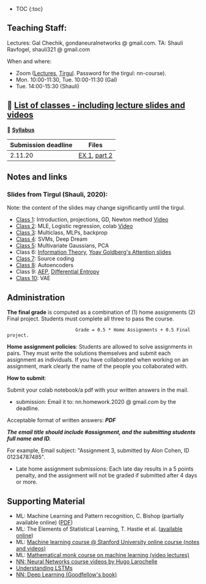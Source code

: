 * TOC
{:toc}

## Teaching Staff:

Lectures: Gal Chechik, gondaneuralnetworks @ gmail.com. TA: Shauli Ravfogel, shauli321 @ gmail.com

When and where: 
- Zoom ([Lectures](https://us02web.zoom.us/j/81194917435), [Tirgul](https://us02web.zoom.us/j/3039086569?pwd=TzdROGdUTTN3VVBxd2lYbFlsdklVUT09). Password for the tirgul: nn-course).
- Mon. 10:00-11:30, Tue. 10:00-11:30  (Gal) 
- Tue. 14:00-15:30 (Shauli)   


## &#x1F535; [List of classes - including lecture slides and videos](https://chechiklab.biu.ac.il/~gal/courses/27504/)

&#x1F535; **[Syllabus](https://docs.google.com/document/d/1s0OMt3HTVaBiu5GlFWwX9xOKAdFulr-nuqgzGCpQ-WQ/edit?usp=sharing)**

| Submission deadline  | Files |
| ------------- | ------------- |
| 2.11.20  | [EX 1](https://gal-chechik-biu.github.io/Neural_Networks_Grad//EX1-2020-SR-0.pdf), [part 2](https://docs.google.com/forms/d/e/1FAIpQLScNZE7mFQ4hqRzGocpKa0sbF79-MeAlec8VYK8Tgro0fvcf3w/viewform?gxids=7628) |


## Notes and links

### Slides from Tirgul (Shauli, 2020):
Note: the content of the slides may change significantly until the tirgul.

- [Class 1](https://docs.google.com/presentation/d/1wRg0xAyZ2ASUtwKPpzP5Kazyb_y_1Id6c90conArPAA/edit?usp=sharing): Introduction, projections, GD, Newton method [Video](https://us02web.zoom.us/rec/play/dIXz6t2IGfUj4Hp1H5YkRDrAnbMJJlyvgw2SPHNIsgQpOJXPaXa4cN_mzX-tcZuDIWqAd8w5D1eQJ7Da.XfytDckTj8dEVZHy?continueMode=true&_x_zm_rtaid=TTYLkQ9oSeCEaZ4IQe_mmg.1603200749184.1dfdac92180633d8c8f34143223ae7b2&_x_zm_rhtaid=683)
- [Class 2](https://docs.google.com/presentation/d/1QrbO8eYUXvAK5sT0xBsmN3SIYHX_O0Y9iX1lGdOWeOk/edit?usp=sharing): MLE, Logistic regression, colab [Video]( https://us02web.zoom.us/rec/share/1s3_z8cutU4KnZ2c2Gos5TV2HDoHu_HTcbCHTDt5n-zR-E6l3-D73nPw21P7vLgA.b5h_PufwMAXkAsIm )
- [Class 3](https://docs.google.com/presentation/d/1UBFjQ-CRioD4RjI_d81ahWgFdSyxuR6r437nH5c21Uc/edit?usp=sharing): Multiclass, MLPs, backprop
- [Class 4](https://docs.google.com/presentation/d/1fg7OyTcDFR0M2ha4QKTL2qfBtkf_27MCAWD-y1HZhr8/edit?usp=sharing): SVMs, Deep Dream
- [Class 5](https://docs.google.com/presentation/d/12R-nIc4jGd0PJaORHD8SkUjBj2yeBnwT52afELfTQaI/edit?usp=sharing): Multivariate Gaussians, PCA
- Class 6: [Information Theory](https://docs.google.com/presentation/d/1HdDItP2EbgmHUA939Z-wyS45ScNN89NB9J5G5WI0QkE/edit?usp=sharing), [Yoav Goldberg's Attention slides](http://www.google.com/url?q=http%3A%2F%2Fu.cs.biu.ac.il%2F~89-687%2Flec11.pdf&sa=D&sntz=1&usg=AFQjCNEVrtTDxxebNTqGW8QtmUFfQol78g)
- [Class 7](https://docs.google.com/presentation/d/1buQ_iqUogPq_YQJAS6pQNvHdQAAqWekcjzOJBEtl1Bs/edit?usp=sharing): Source coding
- [Class 8](https://docs.google.com/presentation/d/1nH1WiHHv3AcagOF4l2F85bKRchRgKGJd_I6TZrmbigw/edit?usp=sharing): Autoencoders
- Class 9: [AEP](https://docs.google.com/viewer?a=v&pid=sites&srcid=ZGVmYXVsdGRvbWFpbnxnb25kYW5ldXJhbG5ldHdvcmtzfGd4OjQ1NWNiMzRmYWQ2YjdkMmY), [Differential Entropy](https://docs.google.com/viewer?a=v&pid=sites&srcid=ZGVmYXVsdGRvbWFpbnxnb25kYW5ldXJhbG5ldHdvcmtzfGd4OjE2NmNhZjEzZGYwZjdlZA)
- [Class 10](https://docs.google.com/presentation/d/1PalysOogCCyk7V2RheMtT0PA0_mZFa5EE1fSSVPN3W0/edit?usp=sharing): VAE       


## Administration 

**The final grade** is computed as a combination of (1) home assignments (2) Final project. Students must complete all three to pass the course. 

                             Grade = 0.5 * Home Assignments + 0.5 Final project.

**Home assignment policies**: Students are allowed to solve assignments in pairs. They must write the solutions themselves and submit each assignment as individuals. If you have collaborated when working on an assignment, mark clearly the name of the people you collaborated with. 

**How to submit**: 

Submit your colab notebook/a pdf with your written answers in the mail.

- submission: 
Email it to:  nn.homework.2020 @ gmail.com  by the deadline.

Acceptable format of written answers: ***PDF***

***The email title should include #assignment, and the submitting students full name and ID.***

For example,  Email subject: "Assignment 3, submitted by Alon Cohen, ID 01234787485".

- Late home assignment submissions: 
Each late day results in a 5 points penalty, and the assignment will not be graded if submitted after 4 days or more.

<!--Each student is allowed a total of 5 late days, to spend across all exercises as they wish. We cannot guarantee that exercises submitted after the deadline will be at all graded, but if they are graded, they will suffer a penalty of 20 points.-->



## Supporting Material

- ML: Machine Learning and Pattern recognition, C. Bishop (partially available online)  ([PDF](http://users.isr.ist.utl.pt/~wurmd/Livros/school/Bishop%20-%20Pattern%20Recognition%20And%20Machine%20Learning%20-%20Springer%20%202006.pdf))
- ML: The Elements of Statistical Learning, T. Hastie et al. ([available online](https://web.stanford.edu/~hastie/ElemStatLearn//download.html))
- ML: [Machine learning course @ Stanford University online course (notes and videos)](https://see.stanford.edu/Course/CS229)
- ML: [Mathematical monk course on machine learning (video lectures)](https://www.youtube.com/playlist?list=PLD0F06AA0D2E8FFBA)
- [NN: Neural Networks course videos by Hugo Larochelle](https://www.youtube.com/playlist?list=PL6Xpj9I5qXYEcOhn7TqghAJ6NAPrNmUBH)
- [Understanding LSTMs](http://colah.github.io/posts/2015-08-Understanding-LSTMs/)
- [NN: Deep Learning (Goodfellow's book)](https://www.deeplearningbook.org/)
